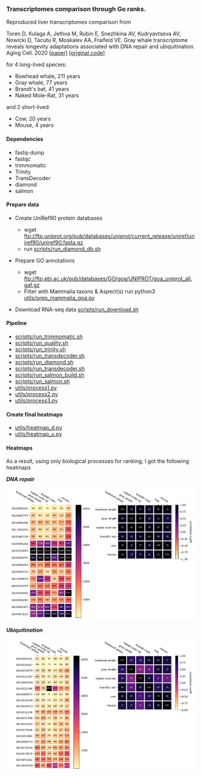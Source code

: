 ### Transcriptomes comparison through Go ranks.

Reproduced liver transcriptomes comparison from

Toren D, Kulaga A, Jethva M, Rubin E, Snezhkina AV, Kudryavtseva AV, Nowicki D, Tacutu R, Moskalev AA, Fraifeld VE. Gray whale transcriptome reveals longevity adaptations associated with DNA repair and ubiquitination. Aging Cell. 2020 [[paper]](https://pubmed.ncbi.nlm.nih.gov/32515539/) [[original code]](https://github.com/antonkulaga/gray-whale-expressions)

for 4 long-lived species:
* Bowhead whale, 211 years
* Gray whale, 77 years
* Brandt's bat, 41 years
* Naked Mole-Rat, 31 years

and 2 short-lived:
* Cow, 20 years
* Mouse, 4 years

#### Dependencies
* fastq-dump
* fastqc
* trimmomatic
* Trinity
* TransDecoder
* diamond
* salmon

#### Prepare data

* Create UniRef90 protein databases
  * wget ftp://ftp.uniprot.org/pub/databases/uniprot/current_release/uniref/uniref90/uniref90.fasta.gz
  * run [scripts/run_diamond_db.sh](scripts/run_diamond_db.sh)

* Prepare GO annotations
  * wget ftp://ftp.ebi.ac.uk/pub/databases/GO/goa/UNIPROT/goa_uniprot_all.gaf.gz
  * Filter with Mammalia taxons & Aspect(s)
    run python3 [utils/prep_mammalia_goa.py](utils/prep_mammalia_goa.py)

* Download RNA-seq data [scripts/run_download.sh](scripts/run_download.sh)

#### Pipeline
* [scripts/run_trimmomatic.sh](scripts/run_trimmomatic.sh)
* [scripts/run_quality.sh](scripts/run_quality.sh)
* [scripts/run_trinity.sh](scripts/run_trinity.sh)
* [scripts/run_transdecoder.sh](scripts/run_transdecoder.sh)
* [scripts/run_diamond.sh](scripts/run_diamond.sh)
* [scripts/run_transdecoder.sh](scripts/run_transdecoder.sh)
* [scripts/run_salmon_build.sh](scripts/run_salmon_build.sh)
* [scripts/run_salmon.sh](scripts/run_salmon.sh)
* [utils/process1.py](utils/process1.py)
* [utils/process2.py](utils/process2.py)
* [utils/process3.py](utils/process3.py)

#### Create final heatmaps
  * [utils/heatmap_d.py](utils/heatmap_d.py)
  * [utils/heatmap_u.py](utils/heatmap_u.py)

#### Heatmaps

As a result, using only biological processes for ranking, I got the following heatmaps

_**DNA repair**_

![DNA repair](docs/bp_d.png)

_**Ubiquitination**_

![Ubiquitination](docs/bp_u.png)

